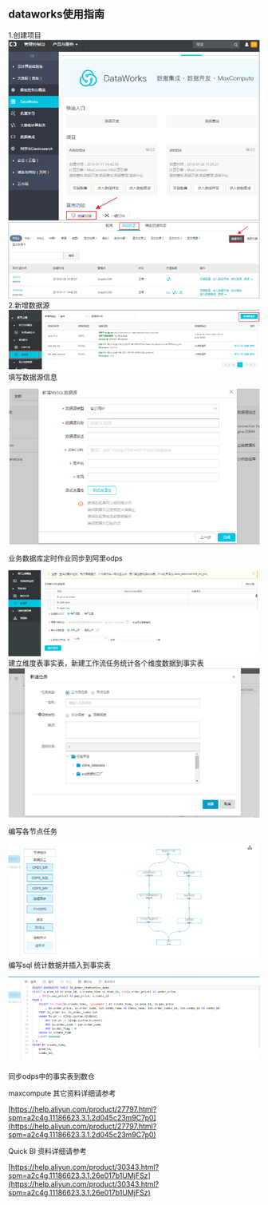 ## **dataworks使用指南**

1.创建项目![](/assets/data2.png)![](/assets/data3.png)2.新增数据源![](/assets/data4.png)填写数据源信息

![](/assets/data5.png)

业务数据库定时作业同步到阿里odps

![](/assets/data6.png)建立维度表事实表，新建工作流任务统计各个维度数据到事实表![](/assets/data7t.png)

编写各节点任务

![](/assets/data7.png)编写sql  统计数据并插入到事实表

![](/assets/data8.png)

同步odps中的事实表到数仓

maxcompute 其它资料详细请参考

[https://help.aliyun.com/product/27797.html?spm=a2c4g.11186623.3.1.2d045c23m9C7p0](https://help.aliyun.com/product/27797.html?spm=a2c4g.11186623.3.1.2d045c23m9C7p0)

Quick BI 资料详细请参考

[https://help.aliyun.com/product/30343.html?spm=a2c4g.11186623.3.1.26e017b1UMjFSz](https://help.aliyun.com/product/30343.html?spm=a2c4g.11186623.3.1.26e017b1UMjFSz)


